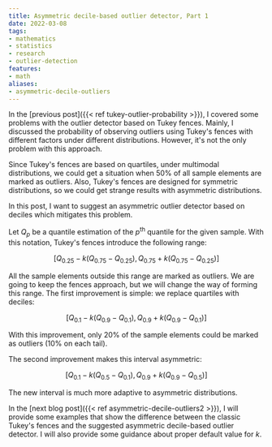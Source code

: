 ```yaml
---
title: Asymmetric decile-based outlier detector, Part 1
date: 2022-03-08
tags:
- mathematics
- statistics
- research
- outlier-detection
features:
- math
aliases:
- asymmetric-decile-outliers
---
```


In the [previous post]({{< ref tukey-outlier-probability >}}), I covered some problems with the outlier detector
  based on Tukey fences.
Mainly, I discussed the probability of observing outliers using Tukey's fences
  with different factors under different distributions.
However, it's not the only problem with this approach.

Since Tukey's fences are based on quartiles,
  under multimodal distributions, we could get a situation
  when 50% of all sample elements are marked as outliers.
Also, Tukey's fences are designed for symmetric distributions,
  so we could get strange results with asymmetric distributions.

In this post, I want to suggest an asymmetric outlier detector based on deciles
  which mitigates this problem.

<!--more-->

Let $Q_p$ be a quantile estimation of the $p^\textrm{th}$ quantile for the given sample.
With this notation, Tukey's fences introduce the following range:

$$
[Q_{0.25} - k (Q_{0.75} - Q_{0.25}),\, Q_{0.75} + k (Q_{0.75} - Q_{0.25})]
$$

All the sample elements outside this range are marked as outliers.
We are going to keep the fences approach, but we will change the way of forming this range.
The first improvement is simple: we replace quartiles with deciles:

$$
[Q_{0.1} - k (Q_{0.9} - Q_{0.1}),\, Q_{0.9} + k (Q_{0.9} - Q_{0.1})]
$$

With this improvement, only 20% of the sample elements could be marked as outliers
  (10% on each tail).

The second improvement makes this interval asymmetric:

$$
[Q_{0.1} - k (Q_{0.5} - Q_{0.1}),\, Q_{0.9} + k (Q_{0.9} - Q_{0.5})]
$$

The new interval is much more adaptive to asymmetric distributions.

In the [next blog post]({{< ref asymmetric-decile-outliers2 >}}), I will provide some examples that show the difference
  between the classic Tukey's fences and the suggested asymmetric decile-based outlier detector.
I will also provide some guidance about proper default value for $k$.